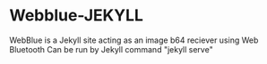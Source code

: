 # Webblue-JEKYLL 
WebBlue is a Jekyll site acting as an image b64 reciever using Web Bluetooth 
Can be run by Jekyll command "jekyll serve"
